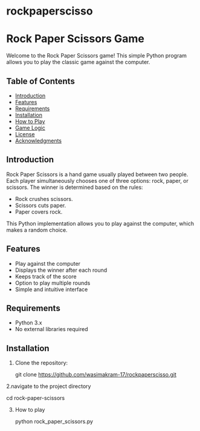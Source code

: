 # rockpaperscisso
# Rock Paper Scissors Game

Welcome to the Rock Paper Scissors game! This simple Python program allows you to play the classic game against the computer.

## Table of Contents

- [Introduction](#introduction)
- [Features](#features)
- [Requirements](#requirements)
- [Installation](#installation)
- [How to Play](#how-to-play)
- [Game Logic](#game-logic)
- [License](#license)
- [Acknowledgments](#acknowledgments)

## Introduction

Rock Paper Scissors is a hand game usually played between two people. Each player simultaneously chooses one of three options: rock, paper, or scissors. The winner is determined based on the rules:
- Rock crushes scissors.
- Scissors cuts paper.
- Paper covers rock.

This Python implementation allows you to play against the computer, which makes a random choice.

## Features

- Play against the computer
- Displays the winner after each round
- Keeps track of the score
- Option to play multiple rounds
- Simple and intuitive interface

## Requirements

- Python 3.x
- No external libraries required

## Installation

1. Clone the repository:
   
   git clone https://github.com/wasimakram-17/rockpaperscisso.git


2.navigate to the project directory

   cd rock-paper-scissors

3. How to play

   python rock_paper_scissors.py
